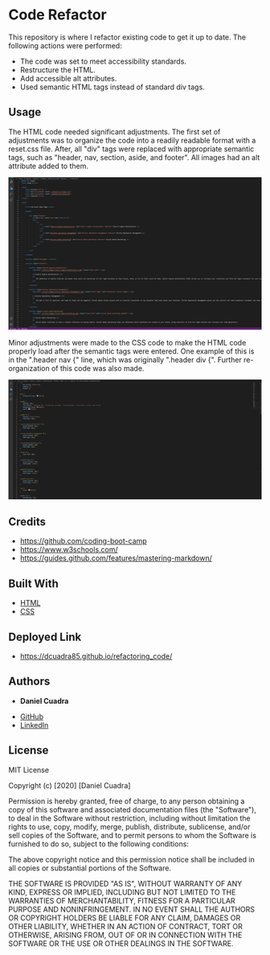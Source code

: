 # Code Refactor

This repository is where I refactor existing code to get it up to date. The following actions were performed:

* The code was set to meet accessibility standards. 
* Restructure the HTML.
* Add accessible alt attributes.
* Used semantic HTML tags instead of standard div tags.

## Usage

The HTML code needed significant adjustments. The first set of adjustments was to organize the code into a readily readable format with a reset.css file. After, all "div" tags were replaced with appropriate semantic tags, such as "header, nav, section, aside, and footer". All images had an alt attribute added to them.

![HTML-code](/develop/assets/images/htmlscreen.png)

Minor adjustments were made to the CSS code to make the HTML code properly load after the semantic tags were entered. One example of this is in the ".header nav {" line, which was originally ".header div {". Further re-organization of this code was also made.

![CSS-code](/develop/assets/images/css-screen.png)

## Credits

* https://github.com/coding-boot-camp
* https://www.w3schools.com/
* https://guides.github.com/features/mastering-markdown/

## Built With

* [HTML](https://developer.mozilla.org/en-US/docs/Web/HTML)
* [CSS](https://developer.mozilla.org/en-US/docs/Web/CSS)

## Deployed Link

* https://dcuadra85.github.io/refactoring_code/


## Authors

* **Daniel Cuadra** 

- [GitHub](https://github.com/DCuadra85)
- [LinkedIn](https://www.linkedin.com/in/daniel-cuadra-3705aa39/)


## License

MIT License

Copyright (c) [2020] [Daniel Cuadra]

Permission is hereby granted, free of charge, to any person obtaining a copy
of this software and associated documentation files (the "Software"), to deal
in the Software without restriction, including without limitation the rights
to use, copy, modify, merge, publish, distribute, sublicense, and/or sell
copies of the Software, and to permit persons to whom the Software is
furnished to do so, subject to the following conditions:

The above copyright notice and this permission notice shall be included in all
copies or substantial portions of the Software.

THE SOFTWARE IS PROVIDED "AS IS", WITHOUT WARRANTY OF ANY KIND, EXPRESS OR
IMPLIED, INCLUDING BUT NOT LIMITED TO THE WARRANTIES OF MERCHANTABILITY,
FITNESS FOR A PARTICULAR PURPOSE AND NONINFRINGEMENT. IN NO EVENT SHALL THE
AUTHORS OR COPYRIGHT HOLDERS BE LIABLE FOR ANY CLAIM, DAMAGES OR OTHER
LIABILITY, WHETHER IN AN ACTION OF CONTRACT, TORT OR OTHERWISE, ARISING FROM,
OUT OF OR IN CONNECTION WITH THE SOFTWARE OR THE USE OR OTHER DEALINGS IN THE
SOFTWARE.